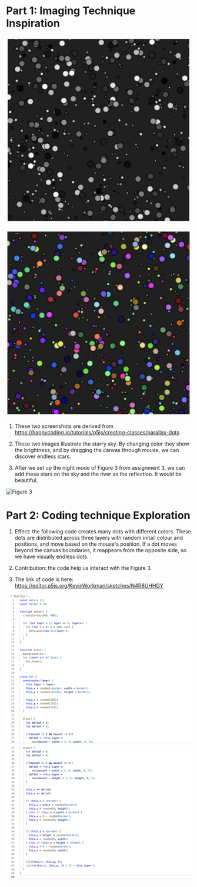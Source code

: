 # **Part 1: Imaging Technique Inspiration**

![Figure 1](assets/Quiz%208%20Figure%201.png)

![Figure 2](assets/Quiz%208%20Figure%202.png)

1. These two screenshots are derived from https://happycoding.io/tutorials/p5js/creating-classes/parallax-dots
>
2. These two images illustrate the starry sky. By changing color they show the brightness, and by dragging the canvas through mouse, we can discover endless stars.
>
3. After we set up the night mode of Figure 3 from assignment 3, we can add these stars on the sky and the river as the reflection. It would be beautiful.

![Figure 3](assets/Quiz%208%20Figure%203.png)



# **Part 2: Coding technique Exploration**

1. Effect: the following code creates many dots with different colors. These dots are distributed across three layers with random initail colour and positions, and move based on the mouse's position. If a dot moves beyond the canvas boundaries, it reappears from the opposite side, so we have visually endless dots.
>
2. Contribution: the code help us interact with the Figure 3.
> 
3. The link of code is here: https://editor.p5js.org/KevinWorkman/sketches/N4R8UHHGY

![Figure 4](assets/figure%204.png)
![Figure 5](assets/Quiz%208%20figure%205.png)